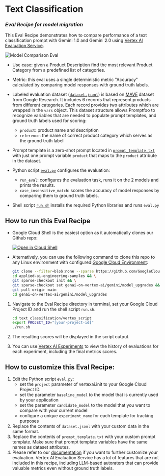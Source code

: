 # Text Classification 

### _Eval Recipe for model migration_

This Eval Recipe demonstrates how to compare performance of a text classification prompt with Gemini 1.0 and Gemini 2.0 using  [Vertex AI Evaluation Service](https://cloud.google.com/vertex-ai/generative-ai/docs/models/evaluation-overview).

![](diagram.png "Model Comparison Eval")

- Use case: given a Product Description find the most relevant Product Category from a predefined list of categories.

- Metric: this eval uses a single deterministic metric "Accuracy" calculated by comparing model responses with ground truth labels. 

- Labeled evaluation dataset ([`dataset.jsonl`](./dataset.jsonl)) is based on [MAVE](https://github.com/google-research-datasets/MAVE/tree/main) dataset from Google Research. It includes 6 records that represent products from different categories. Each record provides two attributes which are wrapped in the `vars` object. This dataset structure allows Promptfoo to recognize variables that are needed to populate prompt templates, and ground truth labels used for scoring:
    - `product`: product name and description
    - `reference`: the name of correct product category which serves as the ground truth label

- Prompt template is a zero-shot prompt located in [`prompt_template.txt`](./prompt_template.txt) with just one prompt variable `product` that maps to the `product` attribute in the dataset.

- Python script [`eval.py`](./eval.py) configures the evaluation:
    - `run_eval`: configures the evaluation task, runs it on the 2 models and prints the results.
    - `case_insensitive_match`: scores the accuracy of model responses by comparing them to ground truth labels.  

- Shell script [`run.sh`](./run.sh) installs the required Python libraries and runs `eval.py` 

## How to run this Eval Recipe

- Google Cloud Shell is the easiest option as it automatically clones our Github repo:

    <a href="https://console.cloud.google.com/cloudshell/open?git_repo=https://github.com/GoogleCloudPlatform/applied-ai-engineering-samples&cloudshell_git_branch=main&cloudshell_workspace=genai-on-vertex-ai/gemini/model_upgrades">
        <img alt="Open in Cloud Shell" src="http://gstatic.com/cloudssh/images/open-btn.png">
    </a>

- Alternatively, you can use the following command to clone this repo to any Linux environment with configured [Google Cloud Environment](https://cloud.google.com/vertex-ai/docs/start/cloud-environment):

    ``` bash
    git clone --filter=blob:none --sparse https://github.com/GoogleCloudPlatform/applied-ai-engineering-samples.git && \
    cd applied-ai-engineering-samples && \
    git sparse-checkout init && \
    git sparse-checkout set genai-on-vertex-ai/gemini/model_upgrades && \
    git pull origin main
    cd genai-on-vertex-ai/gemini/model_upgrades
    ```

1. Navigate to the Eval Recipe directory in terminal, set your Google Cloud Project ID and run the shell script `run.sh`.

    ``` bash
    cd text_classification/vertex_script
    export PROJECT_ID="[your-project-id]"
    ./run.sh
    ```

1. The resulting scores will be displayed in the script output. 
1. You can use [Vertex AI Experiments](https://console.cloud.google.com/vertex-ai/experiments) to view the history of evaluations for each experiment, including the final metrics scores.

## How to customize this Eval Recipe:

1. Edit the Python script `eval.py`:
    - set the `project` parameter of vertexai.init to your Google Cloud Project ID.
    - set the parameter `baseline_model` to the model that is currently used by your application
    - set the parameter `candidate_model` to the model that you want to compare with your current model
    - configure a unique `experiment_name` for each template for tracking purposes
1. Replace the contents of `dataset.jsonl` with your custom data in the same format.
1. Replace the contents of `prompt_template.txt` with your custom prompt template. Make sure that prompt template variables have the same names as dataset attributes.
1. Please refer to our [documentation](https://cloud.google.com/vertex-ai/generative-ai/docs/models/determine-eval) if you want to further customize your evaluation. Vertex AI Evaluation Service has a lot of features that are not included in this recipe, including LLM-based autoraters that can provide valuable metrics even without ground truth labels.
    



